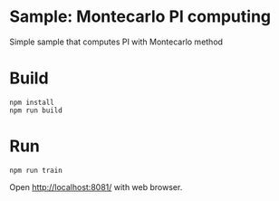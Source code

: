 # Sample: Montecarlo PI computing

Simple sample that computes PI with Montecarlo method

# Build

```
npm install
npm run build
```

# Run

```
npm run train
```

Open [http://localhost:8081/](http://localhost:8081/) with web browser.
